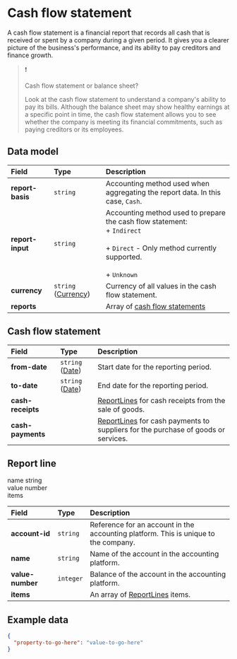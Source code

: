 # Cash flow statement

<p class="description">A cash flow statement is a financial report that records all cash that is received or spent by a company during a given period. It gives you a clearer picture of the business's performance, and its ability to pay creditors and finance growth.</p>

> ❗
> 
> Cash flow statement or balance sheet?
> 
> Look at the cash flow statement to understand a company's ability to pay its bills. Although the balance sheet may show healthy earnings at a specific point in time, the cash flow statement allows you to see whether the company is meeting its financial commitments, such as paying creditors or its employees.

## Data model

| Field | Type | Description |
| :- | :- | :- |
| **report-basis** | `string` | Accounting method used when aggregating the report data. In this case, `Cash`. |
| **report-input** | `string` | Accounting method used to prepare the cash flow statement:  <br>\+ `Indirect`  <br>  <br>\+ `Direct` \- Only method currently supported.  <br>  <br>\+ `Unknown` |
| **currency** | `string` ([Currency](/data-model/shared/currency/)) | Currency of all values in the cash flow statement. |
| **reports** |     | Array of [cash flow statements](#cash-flow-statement-model) |

## Cash flow statement

| Field | Type | Description |
| :- | :- | :- |
| **from-date** | `string` ([Date](/data-model/shared/date/)) | Start date for the reporting period. |
| **to-date** | `string` ([Date](/data-model/shared/date/)) | End date for the reporting period. |
| **cash-receipts** |     | [ReportLines](#report-line) for cash receipts from the sale of goods. |
| **cash-payments** |     | [ReportLines](#report-line) for cash payments to suppliers for the purchase of goods or services. |

## Report line


name	string	
value	number	
items		

| Field | Type | Description |
| :- | :- | :- |
| **account-id** | `string` | Reference for an account in the accounting platform. This is unique to the company. |
| **name** | `string` | Name of the account in the accounting platform. |
| **value-number** | `integer` | Balance of the account in the accounting platform. |
| **items** |     | An array of [ReportLines](#report-line) items. |

## Example data

```json
{
  "property-to-go-here": "value-to-go-here"
}
```